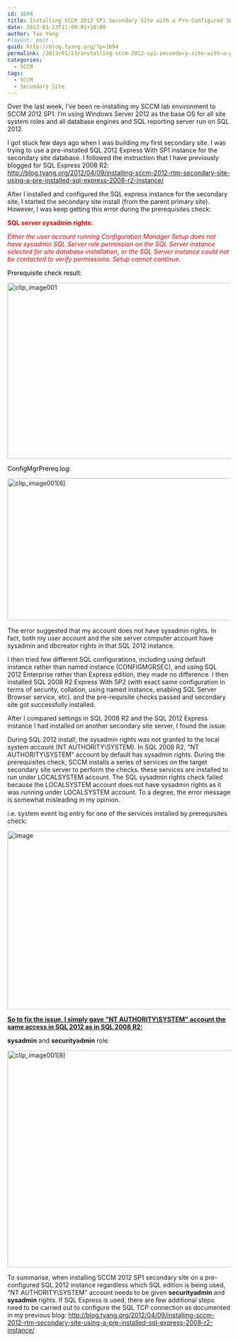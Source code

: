 ```yaml
---
id: 1694
title: Installing SCCM 2012 SP1 Secondary Site with a Pre-Configured SQL 2012 Instance
date: 2013-01-23T11:09:01+10:00
author: Tao Yang
#layout: post
guid: http://blog.tyang.org/?p=1694
permalink: /2013/01/23/installing-sccm-2012-sp1-secondary-site-with-a-pre-configured-sql-2012-instance/
categories:
  - SCCM
tags:
  - SCCM
  - Secondary Site
---
```

Over the last week, I’ve been re-installing my SCCM lab environment to SCCM 2012 SP1. I’m using Windows Server 2012 as the base OS for all site system roles and all database engines and SQL reporting server run on SQL 2012.

I got stuck few days ago when I was building my first secondary site. I was trying to use a pre-installed SQL 2012 Express With SP1 instance for the secondary site database. I followed the instruction that I have previously blogged for SQL Express 2008 R2: <a title="http://blog.tyang.org/2012/04/09/installing-sccm-2012-rtm-secondary-site-using-a-pre-installed-sql-express-2008-r2-instance/" href="http://blog.tyang.org/2012/04/09/installing-sccm-2012-rtm-secondary-site-using-a-pre-installed-sql-express-2008-r2-instance/">http://blog.tyang.org/2012/04/09/installing-sccm-2012-rtm-secondary-site-using-a-pre-installed-sql-express-2008-r2-instance/</a>

After I installed and configured the SQL express instance for the secondary site, I started the secondary site install (from the parent primary site). However, I was keep getting this error during the prerequisites check:

<span style="color: #ff0000;"><strong>SQL server sysadmin rights:</strong></span>

<span style="color: #ff0000;"><em>Either the user account running Configuration Manager Setup does not have sysadmin SQL Server role permission on the SQL Server instance selected for site database installation, or the SQL Server instance could not be contacted to verify permissions. Setup cannot continue.</em></span>

<span style="color: #000000;">Prerequisite check result:</span>

<a href="http://blog.tyang.org/wp-content/uploads/2013/01/clip_image001.png"><img style="background-image: none; padding-left: 0px; padding-right: 0px; display: inline; padding-top: 0px; border: 0px;" title="clip_image001" alt="clip_image001" src="http://blog.tyang.org/wp-content/uploads/2013/01/clip_image001_thumb.png" width="580" height="397" border="0" /></a>

<span style="color: #000000;">ConfigMgrPrereq.log:</span>

<a href="http://blog.tyang.org/wp-content/uploads/2013/01/clip_image0016.png"><img style="background-image: none; padding-left: 0px; padding-right: 0px; display: inline; padding-top: 0px; border: 0px;" title="clip_image001[6]" alt="clip_image001[6]" src="http://blog.tyang.org/wp-content/uploads/2013/01/clip_image0016_thumb.png" width="580" height="321" border="0" /></a>

The error suggested that my account does not have sysadmin rights. In fact, both my user account and the site server computer account have sysadmin and dbcreator rights in that SQL 2012 instance.

I then tried few different SQL configurations, including using default instance rather than named instance (CONFIGMGRSEC), and using SQL 2012 Enterprise rather than Express edition, they made no difference. I then installed SQL 2008 R2 Express With SP2 (with exact same configuration in terms of security, collation, using named instance, enabling SQL Server Browser service, etc). and the pre-requisite checks passed and secondary site got successfully installed.

After I compared settings in SQL 2008 R2 and the SQL 2012 Express instance I had installed on another secondary site server, I found the issue:

During SQL 2012 install, the sysadmin rights was not granted to the local system account (NT AUTHORITY\SYSTEM). In SQL 2008 R2, "NT AUTHORITY\SYSTEM" account by default has sysadmin rights. During the prerequisites check, SCCM installs a series of services on the target secondary site server to perform the checks. these services are installed to run under LOCALSYSTEM account. The SQL sysadmin rights check failed because the LOCALSYSTEM account does not have sysadmin rights as it was running under LOCALSYSTEM account. To a degree, the error message is somewhat misleading in my opinion.

i.e. system event log entry for one of the services installed by prerequisites check:

<a href="http://blog.tyang.org/wp-content/uploads/2013/01/image.png"><img style="background-image: none; padding-left: 0px; padding-right: 0px; display: inline; padding-top: 0px; border: 0px;" title="image" alt="image" src="http://blog.tyang.org/wp-content/uploads/2013/01/image_thumb.png" width="578" height="403" border="0" /></a>

<strong><span style="text-decoration: underline;">So to fix the issue, I simply gave "NT AUTHORITY\SYSTEM" account the same access in SQL 2012 as in SQL 2008 R2:</span></strong>

<strong>sysadmin</strong> and <strong>securityadmin</strong> role:

<a href="http://blog.tyang.org/wp-content/uploads/2013/01/clip_image0018.png"><img style="background-image: none; padding-left: 0px; padding-right: 0px; display: inline; padding-top: 0px; border: 0px;" title="clip_image001[8]" alt="clip_image001[8]" src="http://blog.tyang.org/wp-content/uploads/2013/01/clip_image0018_thumb.png" width="541" height="490" border="0" /></a>

To summarise, when installing SCCM 2012 SP1 secondary site on a pre-configured SQL 2012 instance regardless which SQL edition is being used, "NT AUTHORITY\SYSTEM" account needs to be given <strong>securityadmin </strong>and <strong>sysadmin</strong> rights. If SQL Express is used, there are few additional steps need to be carried out to configure the SQL TCP connection as documented in my previous blog: <a title="http://blog.tyang.org/2012/04/09/installing-sccm-2012-rtm-secondary-site-using-a-pre-installed-sql-express-2008-r2-instance/" href="http://blog.tyang.org/2012/04/09/installing-sccm-2012-rtm-secondary-site-using-a-pre-installed-sql-express-2008-r2-instance/">http://blog.tyang.org/2012/04/09/installing-sccm-2012-rtm-secondary-site-using-a-pre-installed-sql-express-2008-r2-instance/</a>